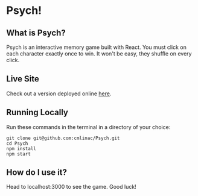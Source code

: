 # Psych!

## What is Psych?
Psych is an interactive memory game built with React. You must click on each character exactly once to win. It won't be easy, they shuffle on every click.

## Live Site

Check out a version deployed online [here](https://cmlinac.github.io/Psych/).

## Running Locally

Run these commands in the terminal in a directory of your choice:
  
    git clone git@github.com:cmlinac/Psych.git
    cd Psych
    npm install
    npm start

## How do I use it?
Head to localhost:3000 to see the game. Good luck!
